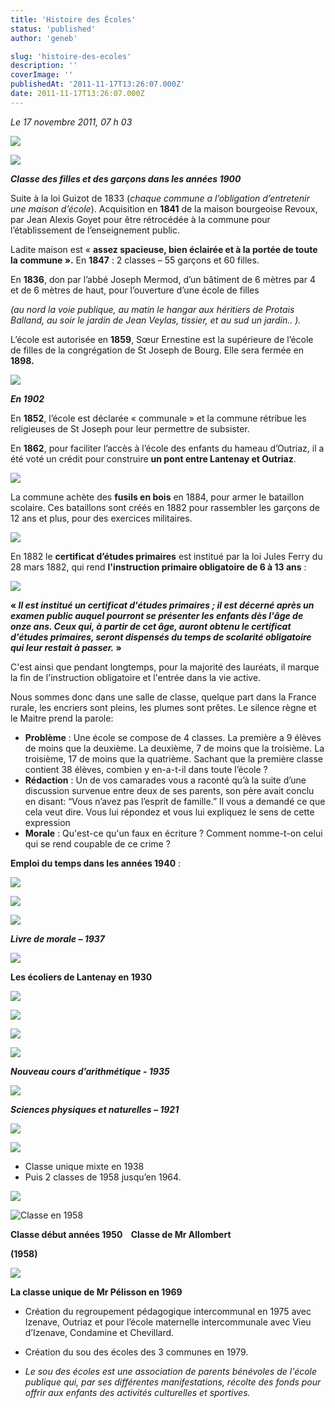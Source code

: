 ```yaml
---
title: 'Histoire des Écoles'
status: 'published'
author: 'geneb'

slug: 'histoire-des-ecoles'
description: ''
coverImage: ''
publishedAt: '2011-11-17T13:26:07.000Z'
date: 2011-11-17T13:26:07.000Z
---
```


*Le 17 novembre 2011, 07 h 03*


![](/img/beguelins/Windows-Live-Writer/888fca015dd0_F7ED/clip_image002_2.jpg)


![](/img/beguelins/Windows-Live-Writer/888fca015dd0_F7ED/clip_image004_2.jpg)

***Classe des filles et des garçons dans les années 1900***

Suite à la loi Guizot de 1833 (*chaque commune a l’obligation d’entretenir une maison d’école*). Acquisition en **1841** de la maison bourgeoise Revoux, par Jean Alexis Goyet pour être rétrocédée à la commune pour l’établissement de l’enseignement public.

Ladite maison est « **assez spacieuse, bien éclairée et à la portée de toute la commune ».** En **1847** : 2 classes – 55 garçons et 60 filles.

En **1836**, don par l’abbé Joseph Mermod, d’un bâtiment de 6 mètres par 4 et de 6 mètres de haut, pour l’ouverture d’une école de filles

*(au nord la voie publique, au matin le hangar aux héritiers de Protais Balland, au soir le jardin de Jean Veylas, tissier, et au sud un jardin.. ).*

L’école est autorisée en **1859**, Sœur Ernestine est la supérieure de l’école de filles de la congrégation de St Joseph de Bourg. Elle sera fermée en **1898.**


![](/img/beguelins/Windows-Live-Writer/888fca015dd0_F7ED/clip_image006_2.jpg)

***En 1902***

En **1852**, l’école est déclarée « communale » et la commune rétribue les religieuses de St Joseph pour leur permettre de subsister.

En **1862**, pour faciliter l’accès à l’école des enfants du hameau d’Outriaz, il a été voté un crédit pour construire **un pont entre Lantenay et Outriaz**.


![](/img/beguelins/Windows-Live-Writer/888fca015dd0_F7ED/clip_image008_2.jpg)

La commune achète des **fusils en bois** en 1884, pour armer le bataillon scolaire. Ces bataillons sont créés en 1882 pour rassembler les garçons de 12 ans et plus, pour des exercices militaires.


![](/img/beguelins/Windows-Live-Writer/888fca015dd0_F7ED/clip_image012_2.jpg)

En 1882 le **certificat d’études primaires** est institué par la loi Jules Ferry du 28 mars 1882, qui rend **l'instruction primaire obligatoire de 6 à 13 ans** :


![](/img/beguelins/Windows-Live-Writer/888fca015dd0_F7ED/numerisation0007_2.jpg)

**« *Il est institué un certificat d'études primaires ; il est décerné après un examen public auquel pourront se présenter les enfants dès l'âge de onze ans. Ceux qui, à partir de cet âge, auront obtenu le certificat d'études primaires, seront dispensés du temps de scolarité obligatoire qui leur restait à passer.* »**

C'est ainsi que pendant longtemps, pour la majorité des lauréats, il marque la fin de l'instruction obligatoire et l'entrée dans la vie active.

Nous sommes donc dans une salle de classe, quelque part dans la France rurale, les encriers sont pleins, les plumes sont prêtes. Le silence règne et le Maitre prend la parole:

- **Problème** : Une école se compose de 4 classes. La première a 9 élèves de moins que la deuxième. La deuxième, 7 de moins que la troisième. La troisième, 17 de moins que la quatrième. Sachant que la première classe contient 38 élèves, combien y en-a-t-il dans toute l’école ?
- **Rédaction** : Un de vos camarades vous a raconté qu’à la suite d’une discussion survenue entre deux de ses parents, son père avait conclu en disant: “Vous n’avez pas l’esprit de famille.” Il vous a demandé ce que cela veut dire. Vous lui répondez et vous lui expliquez le sens de cette expression
- **Morale** : Qu'est-ce qu'un faux en écriture ? Comment nomme-t-on celui qui se rend coupable de ce crime ?

**Emploi du temps dans les années 1940** :


![](/img/beguelins/Windows-Live-Writer/888fca015dd0_F7ED/clip_image016_2.jpg)


![](/img/beguelins/Windows-Live-Writer/888fca015dd0_F7ED/clip_image018_2.jpg)


![](/img/beguelins/Windows-Live-Writer/888fca015dd0_F7ED/clip_image020_2.jpg)

***Livre de morale – 1937***


![](/img/beguelins/Windows-Live-Writer/888fca015dd0_F7ED/clip_image022_2.jpg)

**Les écoliers de Lantenay en 1930**


![](/img/beguelins/Windows-Live-Writer/888fca015dd0_F7ED/numerisation0012_2.jpg)


![](/img/beguelins/Windows-Live-Writer/888fca015dd0_F7ED/clip_image024_2.jpg)


![](/img/beguelins/Windows-Live-Writer/888fca015dd0_F7ED/clip_image028_2.jpg)


![](/img/beguelins/Windows-Live-Writer/888fca015dd0_F7ED/clip_image030_2.jpg)

***Nouveau cours d’arithmétique - 1935***


![](/img/beguelins/Windows-Live-Writer/888fca015dd0_F7ED/clip_image032_2.jpg)

***Sciences physiques et* *naturelles – 1921***


![](/img/beguelins/Windows-Live-Writer/888fca015dd0_F7ED/clip_image040_2.jpg)


![](/img/beguelins/Windows-Live-Writer/888fca015dd0_F7ED/clip_image036_2.jpg)

- Classe unique mixte en 1938
- Puis 2 classes de 1958 jusqu’en 1964.


![](/img/beguelins/Windows-Live-Writer/888fca015dd0_F7ED/clip_image034_2.jpg)

![Classe en 1958](/img/beguelins/Windows-Live-Writer/888fca015dd0_F7ED/Classe_en_1958_2.jpg "Classe en 1958")

**Classe début années 1950    Classe de Mr Allombert**

**(1958)**

![](/img/beguelins/Windows-Live-Writer/888fca015dd0_F7ED/clip_image042_2.gif)

**La classe unique de Mr Pélisson en 1969**

- Création du regroupement pédagogique intercommunal en 1975 avec Izenave, Outriaz et pour l’école maternelle intercommunale avec Vieu d’Izenave, Condamine et Chevillard.

- Création du sou des écoles des 3 communes en 1979.

- *Le sou des écoles est une association de parents bénévoles de l'école publique qui, par ses différentes manifestations, récolte des fonds pour offrir aux enfants des activités culturelles et sportives.*
